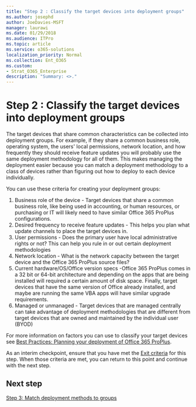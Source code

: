 ```yaml
---
title: "Step 2 : Classify the target devices into deployment groups"
ms.author: josephd
author: JoeDavies-MSFT
manager: laurawi
ms.date: 01/29/2018
ms.audience: ITPro
ms.topic: article
ms.service: o365-solutions
localization_priority: Normal
ms.collection: Ent_O365
ms.custom:
- Strat_O365_Enterprise
description: "Summary: <>."
---
```


# Step 2 : Classify the target devices into deployment groups

The target devices that share common characteristics can be collected into deployment groups.  For example, if they share a common business role, operating system, the users' local permissions, network location, and how frequently they should receive feature updates you will probably use the same deployment methodology for all of them. This makes managing the deployment easier because you can match a deployment methodology to a class of devices rather than figuring out how to deploy to each device individually.  

You can use these criteria for creating your deployment groups:

1. Business role of the device - Target devices that share a common business role, like being used in accounting, or human resources, or purchasing or IT will likely need to have similar Office 365 ProPlus configurations.
2. Desired frequency to receive feature updates - This helps you plan what update channels to place the target devices in.
3. User permissions - Does the primary user have local administrative rights or not? This can help you rule in or out certain deployment methodologies
4. Network location - What is the network capacity between the target device and the Office 365 ProPlus source files? 
5. Current hardware/OS/Office version specs -Office 365 ProPlus comes in a 32 bit or 64-bit architecture and depending on the apps that are being installed will required a certain amount of disk space. Finally, target devices that have the same version of Office already installed, and maybe are running the same VBA apps will have similar upgrade requirements.
6. Managed or unmanaged - Target devices that are managed centrally can take advantage of deployment methodologies that are different from target devices that are owned and maintained by the individual user (BYOD)

For more information on factors you can use to classify your target devices see [Best Practices: Planning your deployment of Office 365 ProPlus](https://docs.microsoft.com/en-us/DeployOffice/best-practices/best-practices-planning-your-deployment-of-office-365-proplus).

As an interim checkpoint, ensure that you have met the [Exit criteria](office365proplus-exit-criteria) for this step.  When those criteria are met, you can return to this point and continue with the next step.

## Next step

[Step 3: Match deployment methods to groups](office365proplus-match-deployment-methods-groups)
